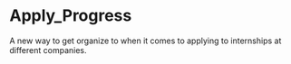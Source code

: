 # Apply_Progress
A new way to get organize to when it comes to applying to internships at different companies.
